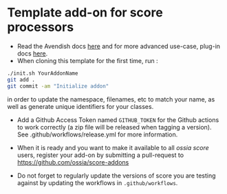 # Template add-on for score processors

- Read the Avendish docs [here](https://celtera.github.io/avendish/) and for more advanced use-case, plug-in docs [here](https://ossia.io/score-docs/development).
- When cloning this template for the first time, run :

```bash
./init.sh YourAddonName
git add .
git commit -am "Initialize addon"
```

in order to update the namespace, filenames, etc to match your name, as well as generate unique identifiers for your classes.

- Add a Github Access Token named `GITHUB_TOKEN` for the Github actions to work correctly (a zip file will be released when tagging a version). See .github/workflows/release.yml for more information.

- When it is ready and you want to make it available to all _ossia score_ users, register your add-on by submitting a pull-request to https://github.com/ossia/score-addons

- Do not forget to regularly update the versions of score you are testing against by updating the workflows in `.github/workflows`.
